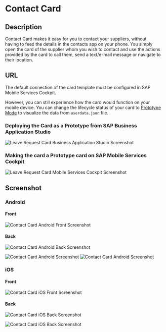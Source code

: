 # Contact Card

## Description

Contact Card makes it easy for you to contact your suppliers, without having to feed the details in the contacts app on your phone.
You simply open the card of the supplier whom you wish to contact and use the actions provided by the card to call them, send a text/e-mail message or navigate to their location.

## URL

The default connection of the card template must be configured in SAP Mobile Services Cockpit.

However, you can still experience how the card would function on your mobile device.
You can change the lifecycle status of your card to [Prototype Mode](https://help.sap.com/doc/f53c64b93e5140918d676b927a3cd65b/Cloud/en-US/docs-en/guides/getting-started/mck/mck-managing-cards.html#prototype) to visualize the data from `userdata.json` file.

### Deploying the Card as a Prototype from SAP Business Application Studio

![Leave Request Card Business Application Studio Screenshot](screens/deploy-prototype-BAS.png)

### Making the card a Prototype card on SAP Mobile Services Cockpit

![Leave Request Card Mobile Services Cockpit Screenshot](screens/deploy-prototype-mobile-services-cockpit.png)

## Screenshot

### Android

#### Front

![Contact Card Android Front Screenshot](screens/android_front.png)

#### Back

![Contact Card Android Back Screenshot](screens/android_back.png)

![Contact Card Android Screenshot](screens/android_action.png) ![Contact Card Android Screenshot](screens/android_action1.png)

### iOS

#### Front

![Contact Card iOS Front Screenshot](screens/ios_front.png)

#### Back

![Contact Card iOS Back Screenshot](screens/ios_back.png)

![Contact Card iOS Back Screenshot](screens/ios_action.png)
